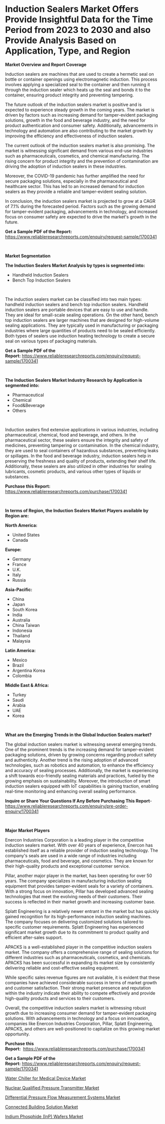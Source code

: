 <p><h1>Induction Sealers Market Offers Provide Insightful Data for the Time Period from 2023 to 2030 and also Provide Analysis Based on Application, Type, and Region</h1></p><p><strong>Market Overview and Report Coverage</strong></p>
<p><p>Induction sealers are machines that are used to create a hermetic seal on bottle or container openings using electromagnetic induction. This process involves applying a specialized seal to the container and then running it through the induction sealer which heats up the seal and bonds it to the container, ensuring product integrity and preventing tampering.</p><p>The future outlook of the induction sealers market is positive and is expected to experience steady growth in the coming years. The market is driven by factors such as increasing demand for tamper-evident packaging solutions, growth in the food and beverage industry, and the need for product authentication and consumer safety. Additionally, advancements in technology and automation are also contributing to the market growth by improving the efficiency and effectiveness of induction sealers.</p><p>The current outlook of the induction sealers market is also promising. The market is witnessing significant demand from various end-use industries such as pharmaceuticals, cosmetics, and chemical manufacturing. The rising concern for product integrity and the prevention of contamination are driving the adoption of induction sealers in these industries.</p><p>Moreover, the COVID-19 pandemic has further amplified the need for secure packaging solutions, especially in the pharmaceutical and healthcare sector. This has led to an increased demand for induction sealers as they provide a reliable and tamper-evident sealing solution.</p><p>In conclusion, the induction sealers market is projected to grow at a CAGR of 7.1% during the forecasted period. Factors such as the growing demand for tamper-evident packaging, advancements in technology, and increased focus on consumer safety are expected to drive the market's growth in the future.</p></p>
<p><strong>Get a Sample PDF of the Report:</strong> <a href="https://www.reliableresearchreports.com/enquiry/request-sample/1700341">https://www.reliableresearchreports.com/enquiry/request-sample/1700341</a></p>
<p>&nbsp;</p>
<p><strong>Market Segmentation</strong></p>
<p><strong>The Induction Sealers Market Analysis by types is segmented into:</strong></p>
<p><ul><li>Handheld Induction Sealers</li><li>Bench Top Induction Sealers</li></ul></p>
<p>&nbsp;</p>
<p><p>The induction sealers market can be classified into two main types: handheld induction sealers and bench top induction sealers. Handheld induction sealers are portable devices that are easy to use and handle. They are ideal for small-scale sealing operations. On the other hand, bench top induction sealers are larger machines that are designed for high-volume sealing applications. They are typically used in manufacturing or packaging industries where large quantities of products need to be sealed efficiently. Both types of sealers use induction heating technology to create a secure seal on various types of packaging materials.</p></p>
<p><strong>Get a Sample PDF of the Report:</strong>&nbsp;<a href="https://www.reliableresearchreports.com/enquiry/request-sample/1700341">https://www.reliableresearchreports.com/enquiry/request-sample/1700341</a></p>
<p>&nbsp;</p>
<p><strong>The Induction Sealers Market Industry Research by Application is segmented into:</strong></p>
<p><ul><li>Pharmaceutical</li><li>Chemical</li><li>Food&Beverage</li><li>Others</li></ul></p>
<p>&nbsp;</p>
<p><p>Induction sealers find extensive applications in various industries, including pharmaceutical, chemical, food and beverage, and others. In the pharmaceutical sector, these sealers ensure the integrity and safety of medicines, preventing tampering or contamination. In the chemical industry, they are used to seal containers of hazardous substances, preventing leaks or spillages. In the food and beverage industry, induction sealers help in preserving the freshness and quality of products, extending their shelf life. Additionally, these sealers are also utilized in other industries for sealing lubricants, cosmetic products, and various other types of liquids or substances.</p></p>
<p><strong>Purchase this Report:</strong>&nbsp; <a href="https://www.reliableresearchreports.com/purchase/1700341">https://www.reliableresearchreports.com/purchase/1700341</a></p>
<p>&nbsp;</p>
<p><strong>In terms of Region, the Induction Sealers Market Players available by Region are:</strong></p>
<p>
    <p> <strong> North America: </strong>
        <ul>
            <li>United States</li>
            <li>Canada</li>
        </ul>
        </p> 
    <p> <strong> Europe: </strong>
        <ul>
            <li>Germany</li>
            <li>France</li>
            <li>U.K.</li>
            <li>Italy</li>
            <li>Russia</li>
        </ul>
        </p> 
    <p> <strong> Asia-Pacific: </strong>
        <ul>
            <li>China</li>
            <li>Japan</li>
            <li>South Korea</li>
            <li>India</li>
            <li>Australia</li>
            <li>China Taiwan</li>
            <li>Indonesia</li>
            <li>Thailand</li>
            <li>Malaysia</li>
        </ul>
        </p> 
    <p> <strong> Latin America: </strong>
        <ul>
            <li>Mexico</li>
            <li>Brazil</li>
            <li>Argentina Korea</li>
            <li>Colombia</li>
        </ul>
        </p> 
    <p> <strong> Middle East & Africa: </strong>
        <ul>
            <li>Turkey</li>
            <li>Saudi</li>
            <li>Arabia</li>
            <li>UAE</li>
            <li>Korea</li>
        </ul>
    </p>
    </p>
<p>&nbsp;</p>
<p><strong>What are the Emerging Trends in the Global Induction Sealers market?</strong></p>
<p><p>The global induction sealers market is witnessing several emerging trends. One of the prominent trends is the increasing demand for tamper-evident packaging solutions, driven by growing concerns regarding product safety and authenticity. Another trend is the rising adoption of advanced technologies, such as robotics and automation, to enhance the efficiency and accuracy of sealing processes. Additionally, the market is experiencing a shift towards eco-friendly sealing materials and practices, fueled by the growing emphasis on sustainability. Moreover, the introduction of smart induction sealers equipped with IoT capabilities is gaining traction, enabling real-time monitoring and enhancing overall sealing performance.</p></p>
<p><strong>Inquire or Share Your Questions If Any Before Purchasing This Report</strong>- <a href="https://www.reliableresearchreports.com/enquiry/pre-order-enquiry/1700341">https://www.reliableresearchreports.com/enquiry/pre-order-enquiry/1700341</a></p>
<p>&nbsp;</p>
<p><strong>Major Market Players</strong></p>
<p><p>Enercon Industries Corporation is a leading player in the competitive induction sealers market. With over 40 years of experience, Enercon has established itself as a reliable provider of induction sealing technology. The company's seals are used in a wide range of industries including pharmaceuticals, food and beverage, and cosmetics. They are known for their high-quality products and exceptional customer service.</p><p>Pillar, another major player in the market, has been operating for over 50 years. The company specializes in manufacturing induction sealing equipment that provides tamper-evident seals for a variety of containers. With a strong focus on innovation, Pillar has developed advanced sealing technologies that meet the evolving needs of their customers. Their success is reflected in their market growth and increasing customer base.</p><p>Splatt Engineering is a relatively newer entrant in the market but has quickly gained recognition for its high-performance induction sealing machines. The company focuses on delivering customized solutions tailored to specific customer requirements. Splatt Engineering has experienced significant market growth due to its commitment to product quality and efficient after-sales support.</p><p>APACKS is a well-established player in the competitive induction sealers market. The company offers a comprehensive range of sealing solutions for different industries such as pharmaceuticals, cosmetics, and chemicals. APACKS has been successful in expanding its market size by consistently delivering reliable and cost-effective sealing equipment.</p><p>While specific sales revenue figures are not available, it is evident that these companies have achieved considerable success in terms of market growth and customer satisfaction. Their strong market presence and reputation within the industry indicate their ability to compete effectively and provide high-quality products and services to their customers.</p><p>Overall, the competitive induction sealers market is witnessing robust growth due to increasing consumer demand for tamper-evident packaging solutions. With advancements in technology and a focus on innovation, companies like Enercon Industries Corporation, Pillar, Splatt Engineering, APACKS, and others are well-positioned to capitalize on this growing market opportunity.</p></p>
<p><strong>Purchase this Report:</strong>&nbsp;&nbsp;<a href="https://www.reliableresearchreports.com/purchase/1700341">https://www.reliableresearchreports.com/purchase/1700341</a></p>
<p></p>
<p><strong>Get a Sample PDF of the Report:</strong>&nbsp;<a href="https://www.reliableresearchreports.com/enquiry/request-sample/1700341">https://www.reliableresearchreports.com/enquiry/request-sample/1700341</a></p>
<p><p><a href="https://medium.com/@waltercruz6g/water-chiller-for-medical-device-market-focuses-on-market-share-size-and-projected-forecast-till-8644b38e2694">Water Chiller for Medical Device Market</a></p><p><a href="https://www.linkedin.com/pulse/nuclear-qualified-pressure-transmitter-market-challenges/">Nuclear Qualified Pressure Transmitter Market</a></p><p><a href="https://www.linkedin.com/pulse/differential-pressure-flow-measurement-systems-market/">Differential Pressure Flow Measurement Systems Market</a></p><p><a href="https://www.linkedin.com/pulse/connected-building-solution-market-size-2023-2030-global/">Connected Building Solution Market</a></p><p><a href="https://medium.com/@seanhunt765/indium-phosphide-inp-wafers-market-size-market-outlook-and-market-forecast-2023-to-2030-9dd0f56d9c5e">Indium Phosphide (InP) Wafers Market</a></p></p>